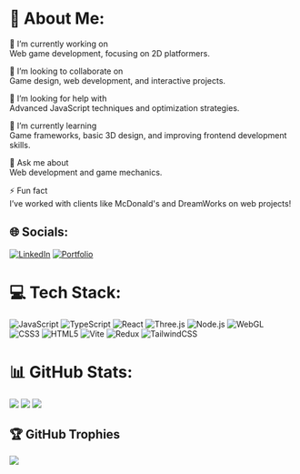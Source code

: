 # 💫 About Me:

🔭 I’m currently working on  
Web game development, focusing on 2D platformers.

👯 I’m looking to collaborate on  
Game design, web development, and interactive projects.

🤝 I’m looking for help with  
Advanced JavaScript techniques and optimization strategies.

🌱 I’m currently learning  
Game frameworks, basic 3D design, and improving frontend development skills.

💬 Ask me about  
Web development and game mechanics.

⚡ Fun fact  
I’ve worked with clients like McDonald's and DreamWorks on web projects!


## 🌐 Socials:
[![LinkedIn](https://img.shields.io/badge/LinkedIn-%230077B5.svg?style=flat&logo=linkedin&logoColor=white)](https://linkedin.com/in/kkplak)
[![Portfolio](https://img.shields.io/badge/Portfolio-%23000000.svg?style=flat&logo=firefox&logoColor=#FF7139)](https://your-portfolio-url.com)


# 💻 Tech Stack:
![JavaScript](https://img.shields.io/badge/JavaScript-%23323330.svg?style=flat&logo=javascript&logoColor=%23F7DF1E)
![TypeScript](https://img.shields.io/badge/TypeScript-%23007ACC.svg?style=flat&logo=typescript&logoColor=white)
![React](https://img.shields.io/badge/React-%2320232a.svg?style=flat&logo=react&logoColor=%2361DAFB)
![Three.js](https://img.shields.io/badge/Three.js-black?style=flat&logo=three.js&logoColor=white)
![Node.js](https://img.shields.io/badge/Node.js-6DA55F?style=flat&logo=node.js&logoColor=white)
![WebGL](https://img.shields.io/badge/WebGL-990000?style=flat&logo=webgl&logoColor=white)
![CSS3](https://img.shields.io/badge/CSS3-%231572B6.svg?style=flat&logo=css3&logoColor=white)
![HTML5](https://img.shields.io/badge/HTML5-%23E34F26.svg?style=flat&logo=html5&logoColor=white)
![Vite](https://img.shields.io/badge/Vite-%23646CFF.svg?style=flat&logo=vite&logoColor=white)
![Redux](https://img.shields.io/badge/Redux-%23593d88.svg?style=flat&logo=redux&logoColor=white)
![TailwindCSS](https://img.shields.io/badge/Tailwind_CSS-%2338B2AC.svg?style=flat&logo=tailwind-css&logoColor=white)


# 📊 GitHub Stats:
![](https://github-readme-stats.vercel.app/api?username=kkplak&theme=tokyonight&hide_border=false&include_all_commits=true&count_private=true)
![](https://github-readme-streak-stats.herokuapp.com/?user=kkplak&theme=tokyonight&hide_border=false)
![](https://github-readme-stats.vercel.app/api/top-langs/?username=kkplak&theme=tokyonight&hide_border=false&include_all_commits=true&count_private=true&layout=compact)


## 🏆 GitHub Trophies
![](https://github-profile-trophy.vercel.app/?username=kkplak&theme=tokyonight&no-frame=false&no-bg=false&margin-w=4)
